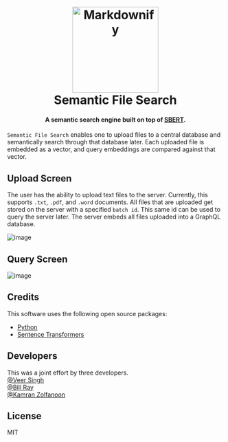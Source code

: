 <h1 align="center">
  <br>
  <img src="https://user-images.githubusercontent.com/8453348/212748934-39d0a25e-eda1-4b97-aa44-d07046e913e0.png" alt="Markdownify" width="200"></a>
  <br>
  Semantic File Search
  <br>
</h1>


<h4 align="center">A semantic search engine built on top of <a href="https://www.sbert.net/" target="_blank">SBERT</a>.</h4>




`Semantic File Search` enables one to upload files to a central database and semantically search through that database later. Each uploaded file is embedded as a vector, and query embeddings are compared against that vector.

Upload Screen
---

The user has the ability to upload text files to the server. Currently, this supports `.txt`, `.pdf`, and `.word` documents. All files that are uploaded get stored on the server with a specified `batch id`. This same id can be used to query the server later. The server embeds all files uploaded into a GraphQL database.

![image](https://user-images.githubusercontent.com/8453348/212256609-3e307455-1bc0-432a-ae9d-e20eac5676ce.png)

## Query Screen
![image](https://user-images.githubusercontent.com/8453348/212256680-41fe85bf-de77-48a5-8b85-291ea56f6221.png)

## Credits


This software uses the following open source packages:

- [Python](https://www.python.org/downloads/)
- [Sentence Transformers](https://www.sbert.net/)


## Developers
This was a joint effort by three developers.   
[ @Veer Singh ](https://github.com/digitalveer)   
[ @Bill Ray ](https://github.com/billray0259)   
[ @Kamran Zolfanoon ](https://github.com/kamraz)   

## License

MIT
